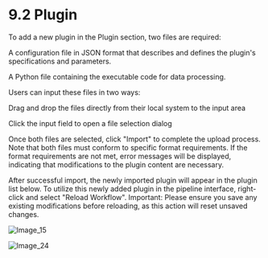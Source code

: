 # 9.2 Plugin 

To add a new plugin in the Plugin section, two files are required:

A configuration file in JSON format that describes and defines the plugin's specifications and parameters.

A Python file containing the executable code for data processing.

Users can input these files in two ways:

Drag and drop the files directly from their local system to the input area

Click the input field to open a file selection dialog

Once both files are selected, click "Import" to complete the upload process. Note that both files must conform to specific format requirements. If the format requirements are not met, error messages will be displayed, indicating that modifications to the plugin content are necessary.

After successful import, the newly imported plugin will appear in the plugin list below. To utilize this newly added plugin in the pipeline interface, right-click and select "Reload Workflow". Important: Please ensure you save any existing modifications before reloading, as this action will reset unsaved changes.

![Image_15](../../../images/image_15.png)

![Image_24](../../../images/image_24.png)

